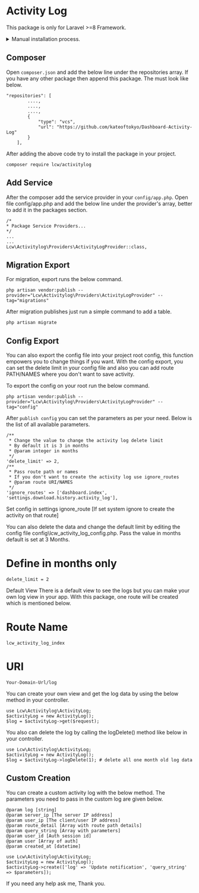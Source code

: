 # Activity Log

This package is only for Laravel >=8 Framework.

<details>
  <summary>Manual installation process.</summary>
  
  On the root of your project just run the below command download this DIR and paste it into the activitylog folder. We don't have any package so you have to do it manually.

````
mkdir -p packages/lcw/activitylog
````
After copying, the code goes to that directory and updates the composer for that use below command.


````
cd packages/lcw/activitylog/
composer dump-autoload
````
Simple use Just add the below line in your root composer.json in the autoload section.


````
"Lcw\\Activitylog\\": "packages/lcw/activitylog/src/"
````
The composer.json must look like the below after adding the like.


````
"autoload": {
    "psr-4": {
        "App\\": "app/",
        "Database\\Factories\\": "database/factories/",
        "Database\\Seeders\\": "database/seeders/",
        "Lcw\\Activitylog\\": "packages/lcw/activitylog/src/"
    }
},
````
After adding run the below command to load the package in your composer.



````composer dump-autoload````

</details>


## Composer
Open `composer.json` and add the below line under the repositories array. If you have any other package then append this package. The must look like below.


````
"repositories": [
        ....,
        ....,
        ....,
        {
            "type": "vcs",
            "url": "https://github.com/kateoftokyo/Dashboard-Activity-Log"
        }
    ],
````
After adding the above code try to install the package in your project.


````
composer require lcw/activitylog
````

## Add Service
After the composer add the service provider in your `config/app.php`. Open file config/app.php and add the below line under the provider's array, better to add it in the packages section.
````
/*
* Package Service Providers...
*/
...
...
Lcw\Activitylog\Providers\ActivityLogProvider::class,
````

## Migration Export
For migration, export runs the below command.
````
php artisan vendor:publish --provider="Lcw\Activitylog\Providers\ActivityLogProvider" --tag="migrations"
````
After migration publishes just run a simple command to add a table.

````
php artisan migrate
````

## Config Export
You can also export the config file into your project root config, this function empowers you to change things if you want. With the config export, you can set the delete limit in your config file and also you can add route PATH/NAMES where you don't want to save activity.

To export the config on your root run the below command.
````
php artisan vendor:publish --provider="Lcw\Activitylog\Providers\ActivityLogProvider" --tag="config"
````
After `publish config` you can set the parameters as per your need. Below is the list of all available parameters.

````
/**
 * Change the value to change the activity log delete limit
 * By default it is 3 in months
 * @param integer in months
 */
'delete_limit' => 2,
/**
 * Pass route path or names
 * If you don't want to create the activity log use ignore_routes
 * @param route URI/NAMES
 */
'ignore_routes' => ['dashboard.index', 'settings.download.history.activity_log'],
````
Set config in settings ignore_route [If set system ignore to create the activity on that route]

You can also delete the data and change the default limit by editing the config file config\lcw_activity_log_config.php. Pass the value in months default is set at 3 Months.

# Define in months only
````
delete_limit = 2
````
Default View
There is a default view to see the logs but you can make your own log view in your app. With this package, one route will be created which is mentioned below.



# Route Name
````
lcw_activity_log_index
````
# URI
````
Your-Domain-Url/log
````
You can create your own view and get the log data by using the below method in your controller.

````
use Lcw\Activitylog\ActivityLog;
$activityLog = new ActivityLog();
$log = $activityLog->get($request);
````
You also can delete the log by calling the logDelete() method like below in your controller.
````
use Lcw\Activitylog\ActivityLog;
$activityLog = new ActivityLog();
$log = $activityLog->logDelete(1); # delete all one month old log data
````

## Custom Creation
You can create a custom activity log with the below method. The parameters you need to pass in the custom log are given below.
````
@param log [string]
@param server_ip [The server IP address]
@param user_ip [The client/user IP address]
@param route_detail [Array with route path details]
@param query_string [Array with parameters]
@param user_id [Auth session id]
@param user [Array of auth]
@param created_at [datetime]
````

````
use Lcw\Activitylog\ActivityLog;
$activityLog = new ActivityLog();
$activityLog->create(['log' => 'Update notification', 'query_string' => $parameters]);
````
If you need any help ask me, Thank you.

